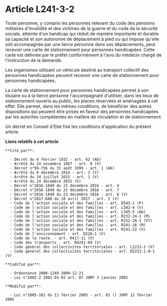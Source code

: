 # Article L241-3-2

Toute personne, y compris les personnes relevant du code des pensions militaires d'invalidité et des victimes de la guerre et
du code de la sécurité sociale, atteinte d'un handicap qui réduit de manière importante et durable sa capacité et son
autonomie de déplacement à pied ou qui impose qu'elle soit accompagnée par une tierce personne dans ses déplacements, peut
recevoir une carte de stationnement pour personnes handicapées. Cette carte est délivrée par le préfet conformément à l'avis
du médecin chargé de l'instruction de la demande.

Les organismes utilisant un véhicule destiné au transport collectif des personnes handicapées peuvent recevoir une carte de
stationnement pour personnes handicapées.

La carte de stationnement pour personnes handicapées permet à son titulaire ou à la tierce personne l'accompagnant
d'utiliser, dans les lieux de stationnement ouverts au public, les places réservées et aménagées à cet effet. Elle permet,
dans les mêmes conditions, de bénéficier des autres dispositions qui peuvent être prises en faveur des personnes handicapées
par les autorités compétentes en matière de circulation et de stationnement.

Un décret en Conseil d'Etat fixe les conditions d'application du présent article.

**Liens relatifs à cet article**

	**Cité par**:

	  - Décret du 6 février 1932 - art. 62 (Ab)
	  - Arrêté du 24 novembre 1967 - art. 8 (V)
	  - Décret n°99-756 du 31 août 1999 - art. 1 (Ab)
	  - Arrêté du 8 décembre 2014 - art. 3 (V)
	  - Arrêté du 24 juillet 2015 - art. 1 (V)
	  - Arrêté du 24 décembre 2015 (V)
	  - Décret n°2016-1849 du 23 décembre 2016 - art. 4
	  - Décret n°2016-1849 du 23 décembre 2016 - art. 7
	  - Décret n°2016-1849 du 23 décembre 2016 - art. 8 (V)
	  - Décret n°2017-688 du 28 avril 2017 - art. 2 (V)
	  - Code de l'action sociale et des familles - art. D545-1 (P)
	  - Code de l'action sociale et des familles - art. L542-4 (V)
	  - Code de l'action sociale et des familles - art. L545-5 (Ab)
	  - Code de l'action sociale et des familles - art. R232-24-1 (M)
	  - Code de l'action sociale et des familles - art. R232-28-1 (VT)
	  - Code de l'action sociale et des familles - art. R241-16 (M)
	  - Code de l'action sociale et des familles - art. R241-22 (V)
	  - Code de l'environnement - art. D228-1 (V)
	  - Code de la route. - art. R417-11 (V)
	  - Code des transports - art. R4241-69 (V)
	  - Code général des collectivités territoriales - art. L2213-2 (V)
	  - Code général des collectivités territoriales - art. R2213-1-0-1 (V)

	**Codifié par**:

	  - Ordonnance 2000-1249 2000-12-21
	  - Loi n°2002-2 2002-01-02 art. 87 JORF 3 janvier 2002

	**Modifié par**:

	  - Loi n°2005-102 du 11 février 2005 - art. 65 () JORF 12 février 2005
